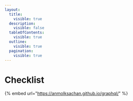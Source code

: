 ```yaml
---
layout:
  title:
    visible: true
  description:
    visible: false
  tableOfContents:
    visible: true
  outline:
    visible: true
  pagination:
    visible: true
---
```


# Checklist

{% embed url="https://anmolksachan.github.io/graphql/" %}
